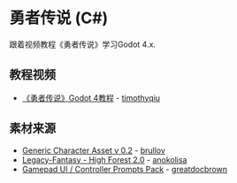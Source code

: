 ﻿# 勇者传说 (C#)
跟着视频教程《勇者传说》学习Godot 4.x.
## 教程视频
- [《勇者传说》Godot 4教程](https://space.bilibili.com/7092/channel/collectiondetail?sid=1304862) - [timothyqiu](https://github.com/timothyqiu)

## 素材来源
- [Generic Character Asset v 0.2](https://brullov.itch.io/generic-char-asset)  -  [brullov](https://brullov.itch.io/)
- [Legacy-Fantasy - High Forest 2.0](https://anokolisa.itch.io/sidescroller-pixelart-sprites-asset-pack-forest-16x16)  -  [anokolisa](https://anokolisa.itch.io/)
- [Gamepad UI / Controller Prompts Pack](https://greatdocbrown.itch.io/gamepad-ui)  -  [greatdocbrown](https://greatdocbrown.itch.io/)
